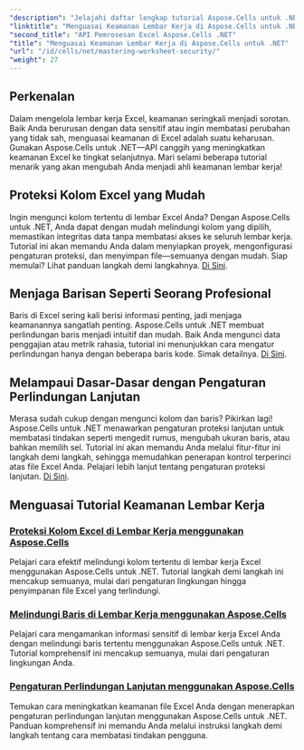 ```yaml
---
"description": "Jelajahi daftar lengkap tutorial Aspose.Cells untuk .NET. Pelajari cara menguasai keamanan lembar kerja dengan panduan praktis langkah demi langkah untuk perlindungan Excel."
"linktitle": "Menguasai Keamanan Lembar Kerja di Aspose.Cells untuk .NET"
"second_title": "API Pemrosesan Excel Aspose.Cells .NET"
"title": "Menguasai Keamanan Lembar Kerja di Aspose.Cells untuk .NET"
"url": "/id/cells/net/mastering-worksheet-security/"
"weight": 27
---
```


## Perkenalan

Dalam mengelola lembar kerja Excel, keamanan seringkali menjadi sorotan. Baik Anda berurusan dengan data sensitif atau ingin membatasi perubahan yang tidak sah, menguasai keamanan di Excel adalah suatu keharusan. Gunakan Aspose.Cells untuk .NET—API canggih yang meningkatkan keamanan Excel ke tingkat selanjutnya. Mari selami beberapa tutorial menarik yang akan mengubah Anda menjadi ahli keamanan lembar kerja!

## Proteksi Kolom Excel yang Mudah  
Ingin mengunci kolom tertentu di lembar Excel Anda? Dengan Aspose.Cells untuk .NET, Anda dapat dengan mudah melindungi kolom yang dipilih, memastikan integritas data tanpa membatasi akses ke seluruh lembar kerja. Tutorial ini akan memandu Anda dalam menyiapkan proyek, mengonfigurasi pengaturan proteksi, dan menyimpan file—semuanya dengan mudah. Siap memulai? Lihat panduan langkah demi langkahnya. [Di Sini](./excel-column-protection/).

## Menjaga Barisan Seperti Seorang Profesional  
Baris di Excel sering kali berisi informasi penting, jadi menjaga keamanannya sangatlah penting. Aspose.Cells untuk .NET membuat perlindungan baris menjadi intuitif dan mudah. Baik Anda mengunci data penggajian atau metrik rahasia, tutorial ini menunjukkan cara mengatur perlindungan hanya dengan beberapa baris kode. Simak detailnya. [Di Sini](./protecting-rows/).

## Melampaui Dasar-Dasar dengan Pengaturan Perlindungan Lanjutan  
Merasa sudah cukup dengan mengunci kolom dan baris? Pikirkan lagi! Aspose.Cells untuk .NET menawarkan pengaturan proteksi lanjutan untuk membatasi tindakan seperti mengedit rumus, mengubah ukuran baris, atau bahkan memilih sel. Tutorial ini akan memandu Anda melalui fitur-fitur ini langkah demi langkah, sehingga memudahkan penerapan kontrol terperinci atas file Excel Anda. Pelajari lebih lanjut tentang pengaturan proteksi lanjutan. [Di Sini](./advanced-protection-settings/).

## Menguasai Tutorial Keamanan Lembar Kerja
### [Proteksi Kolom Excel di Lembar Kerja menggunakan Aspose.Cells](./excel-column-protection/)
Pelajari cara efektif melindungi kolom tertentu di lembar kerja Excel menggunakan Aspose.Cells untuk .NET. Tutorial langkah demi langkah ini mencakup semuanya, mulai dari pengaturan lingkungan hingga penyimpanan file Excel yang terlindungi.
### [Melindungi Baris di Lembar Kerja menggunakan Aspose.Cells](./protecting-rows/)
Pelajari cara mengamankan informasi sensitif di lembar kerja Excel Anda dengan melindungi baris tertentu menggunakan Aspose.Cells untuk .NET. Tutorial komprehensif ini mencakup semuanya, mulai dari pengaturan lingkungan Anda.
### [Pengaturan Perlindungan Lanjutan menggunakan Aspose.Cells](./advanced-protection-settings/)
Temukan cara meningkatkan keamanan file Excel Anda dengan menerapkan pengaturan perlindungan lanjutan menggunakan Aspose.Cells untuk .NET. Panduan komprehensif ini memandu Anda melalui instruksi langkah demi langkah tentang cara membatasi tindakan pengguna.
